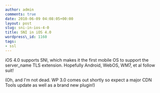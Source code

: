```yaml
---
author: admin
comments: true
date: 2010-06-09 04:08:05+00:00
layout: post
slug: sni-in-ios-4-0
title: SNI in iOS 4.0
wordpress\_id: 1160
tags:
- ssl
---
```


iOS 4.0 supports SNI, which makes it the first mobile OS to support the server\_name TLS extension.  Hopefully Android, WebOS, WM7, et al follow suit!

(Oh, and I'm not dead. WP 3.0 comes out shortly so expect a major CDN Tools update as well as a brand new plugin!)
